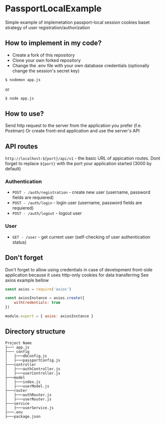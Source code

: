 # PassportLocalExample
Simple example of implemetation passport-local session cookies baset strategy of user registration/authorization

## How to implement in my code?
- Create a fork of this repository
- Clone your own forked repository
- Change the .env file with your own database credentials (optionally change the session's secret key)

```bash
$ nodemon app.js
```
or
```bash
$ node app.js
```

## How to use?
Send http request to the server from the application you prefer (f.e. Postman)
Or create front-end application and use the server's API

## API routes
`http://localhost:${port}/api/v1` - the basic URL of appication routes. 
Dont forget to replace `${port}` with the port your application started (3000 by default)

### Authentication
- `POST - /auth/registration` - create new user (username, password fields are requiered)
- `POST - /auth/login` - login user (username, password fields are requiered)
- `POST - /auth/logout` - logout user

### User
- `GET - /user` - get current user (self-checking of user authentication status)

## Don't forget
Don't forget to allow using credentials in case of development front-side application because it uses http-only cookies for data transferring
See axios example bellow

```javascript
const axios = require('axios')

const axiosInstance = axios.create({
    withCredentials: true
})

module.export = { axios: axiosInstance }
```

## Directory structure
```
Project Name
├─── app.js
├─── config
│   ├───dbConfig.js
│   ├───passportConfig.js
├───controller
│   ├───authController.js
│   ├───userController.js
├───model
│   ├───index.js
│   ├───userModel.js
├───router
│   ├───authRouter.js
│   ├───userRouter.js
├───service
│   ├───userService.js
├───.env
├───package.json
```
